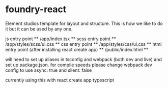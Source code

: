 # foundry-react

Element studios template for layout and structure.
This is how we like to do it but it can be used by any one.

js entry point ** /app/index.tsx **
scss entry point ** /app/styles/scss/ui.css **
css entry point ** /app/styles/css/ui.css **
html entry point (after installing react create app) ** /public/index.html **

will need to set up aliases in tsconfig and webpack (both dev and live) and set up package.json.
for compile speeds please change webpack dev config to use async: true and silent: false

currently using this with react create app typescript
